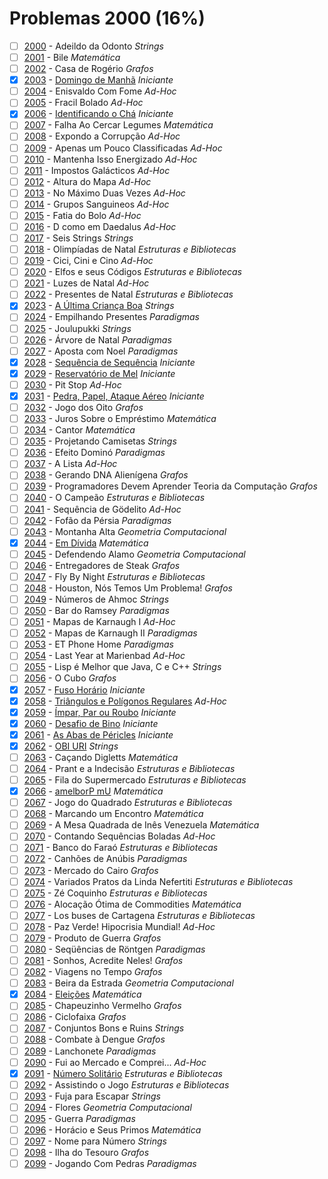 # Problemas 2000 (16%)

  - [ ]  [2000](https://www.beecrowd.com.br/judge/pt/problems/view/2000) - Adeildo da Odonto *Strings*
  - [ ]  [2001](https://www.beecrowd.com.br/judge/pt/problems/view/2001) - Bile *Matemática*
  - [ ]  [2002](https://www.beecrowd.com.br/judge/pt/problems/view/2002) - Casa de Rogério *Grafos*
  - [x]  [2003](https://www.beecrowd.com.br/judge/pt/problems/view/2003) - [Domingo de Manhã](https://github.com/potigol/uoj-potigol/blob/master/src/2000/2003.poti) *Iniciante*
  - [ ]  [2004](https://www.beecrowd.com.br/judge/pt/problems/view/2004) - Enisvaldo Com Fome *Ad-Hoc*
  - [ ]  [2005](https://www.beecrowd.com.br/judge/pt/problems/view/2005) - Fracil Bolado *Ad-Hoc*
  - [x]  [2006](https://www.beecrowd.com.br/judge/pt/problems/view/2006) - [Identificando o Chá](https://github.com/potigol/uoj-potigol/blob/master/src/2000/2006.poti) *Iniciante*
  - [ ]  [2007](https://www.beecrowd.com.br/judge/pt/problems/view/2007) - Falha Ao Cercar Legumes *Matemática*
  - [ ]  [2008](https://www.beecrowd.com.br/judge/pt/problems/view/2008) - Expondo a Corrupção *Ad-Hoc*
  - [ ]  [2009](https://www.beecrowd.com.br/judge/pt/problems/view/2009) - Apenas um Pouco Classificadas *Ad-Hoc*
  - [ ]  [2010](https://www.beecrowd.com.br/judge/pt/problems/view/2010) - Mantenha Isso Energizado *Ad-Hoc*
  - [ ]  [2011](https://www.beecrowd.com.br/judge/pt/problems/view/2011) - Impostos Galácticos *Ad-Hoc*
  - [ ]  [2012](https://www.beecrowd.com.br/judge/pt/problems/view/2012) - Altura do Mapa *Ad-Hoc*
  - [ ]  [2013](https://www.beecrowd.com.br/judge/pt/problems/view/2013) - No Máximo Duas Vezes *Ad-Hoc*
  - [ ]  [2014](https://www.beecrowd.com.br/judge/pt/problems/view/2014) - Grupos Sanguineos *Ad-Hoc*
  - [ ]  [2015](https://www.beecrowd.com.br/judge/pt/problems/view/2015) - Fatia do Bolo *Ad-Hoc*
  - [ ]  [2016](https://www.beecrowd.com.br/judge/pt/problems/view/2016) - D como em Daedalus *Ad-Hoc*
  - [ ]  [2017](https://www.beecrowd.com.br/judge/pt/problems/view/2017) - Seis Strings *Strings*
  - [ ]  [2018](https://www.beecrowd.com.br/judge/pt/problems/view/2018) - Olimpíadas de Natal *Estruturas e Bibliotecas*
  - [ ]  [2019](https://www.beecrowd.com.br/judge/pt/problems/view/2019) - Cici, Cini e Cino *Ad-Hoc*
  - [ ]  [2020](https://www.beecrowd.com.br/judge/pt/problems/view/2020) - Elfos e seus Códigos *Estruturas e Bibliotecas*
  - [ ]  [2021](https://www.beecrowd.com.br/judge/pt/problems/view/2021) - Luzes de Natal *Ad-Hoc*
  - [ ]  [2022](https://www.beecrowd.com.br/judge/pt/problems/view/2022) - Presentes de Natal *Estruturas e Bibliotecas*
  - [x]  [2023](https://www.beecrowd.com.br/judge/pt/problems/view/2023) - [A Última Criança Boa](https://github.com/potigol/uoj-potigol/blob/master/src/2000/2023.poti) *Strings*
  - [ ]  [2024](https://www.beecrowd.com.br/judge/pt/problems/view/2024) - Empilhando Presentes *Paradigmas*
  - [ ]  [2025](https://www.beecrowd.com.br/judge/pt/problems/view/2025) - Joulupukki *Strings*
  - [ ]  [2026](https://www.beecrowd.com.br/judge/pt/problems/view/2026) - Árvore de Natal *Paradigmas*
  - [ ]  [2027](https://www.beecrowd.com.br/judge/pt/problems/view/2027) - Aposta com Noel *Paradigmas*
  - [x]  [2028](https://www.beecrowd.com.br/judge/pt/problems/view/2028) - [Sequência de Sequência](https://github.com/potigol/uoj-potigol/blob/master/src/2000/2028.poti) *Iniciante*
  - [x]  [2029](https://www.beecrowd.com.br/judge/pt/problems/view/2029) - [Reservatório de Mel](https://github.com/potigol/uoj-potigol/blob/master/src/2000/2029.poti) *Iniciante*
  - [ ]  [2030](https://www.beecrowd.com.br/judge/pt/problems/view/2030) - Pit Stop *Ad-Hoc*
  - [x]  [2031](https://www.beecrowd.com.br/judge/pt/problems/view/2031) - [Pedra, Papel, Ataque Aéreo](https://github.com/potigol/uoj-potigol/blob/master/src/2000/2031.poti) *Iniciante*
  - [ ]  [2032](https://www.beecrowd.com.br/judge/pt/problems/view/2032) - Jogo dos Oito *Grafos*
  - [ ]  [2033](https://www.beecrowd.com.br/judge/pt/problems/view/2033) - Juros Sobre o Empréstimo *Matemática*
  - [ ]  [2034](https://www.beecrowd.com.br/judge/pt/problems/view/2034) - Cantor *Matemática*
  - [ ]  [2035](https://www.beecrowd.com.br/judge/pt/problems/view/2035) - Projetando Camisetas *Strings*
  - [ ]  [2036](https://www.beecrowd.com.br/judge/pt/problems/view/2036) - Efeito Dominó *Paradigmas*
  - [ ]  [2037](https://www.beecrowd.com.br/judge/pt/problems/view/2037) - A Lista *Ad-Hoc*
  - [ ]  [2038](https://www.beecrowd.com.br/judge/pt/problems/view/2038) - Gerando DNA Alienígena *Grafos*
  - [ ]  [2039](https://www.beecrowd.com.br/judge/pt/problems/view/2039) - Programadores Devem Aprender Teoria da Computação *Grafos*
  - [ ]  [2040](https://www.beecrowd.com.br/judge/pt/problems/view/2040) - O Campeão *Estruturas e Bibliotecas*
  - [ ]  [2041](https://www.beecrowd.com.br/judge/pt/problems/view/2041) - Sequência de Gödelito *Ad-Hoc*
  - [ ]  [2042](https://www.beecrowd.com.br/judge/pt/problems/view/2042) - Fofão da Pérsia *Paradigmas*
  - [ ]  [2043](https://www.beecrowd.com.br/judge/pt/problems/view/2043) - Montanha Alta *Geometria Computacional*
  - [x]  [2044](https://www.beecrowd.com.br/judge/pt/problems/view/2044) - [Em Dívida](https://github.com/potigol/uoj-potigol/blob/master/src/2000/2044.poti) *Matemática*
  - [ ]  [2045](https://www.beecrowd.com.br/judge/pt/problems/view/2045) - Defendendo Alamo *Geometria Computacional*
  - [ ]  [2046](https://www.beecrowd.com.br/judge/pt/problems/view/2046) - Entregadores de Steak *Grafos*
  - [ ]  [2047](https://www.beecrowd.com.br/judge/pt/problems/view/2047) - Fly By Night *Estruturas e Bibliotecas*
  - [ ]  [2048](https://www.beecrowd.com.br/judge/pt/problems/view/2048) - Houston, Nós Temos Um Problema! *Grafos*
  - [ ]  [2049](https://www.beecrowd.com.br/judge/pt/problems/view/2049) - Números de Ahmoc *Strings*
  - [ ]  [2050](https://www.beecrowd.com.br/judge/pt/problems/view/2050) - Bar do Ramsey *Paradigmas*
  - [ ]  [2051](https://www.beecrowd.com.br/judge/pt/problems/view/2051) - Mapas de Karnaugh I *Ad-Hoc*
  - [ ]  [2052](https://www.beecrowd.com.br/judge/pt/problems/view/2052) - Mapas de Karnaugh II *Paradigmas*
  - [ ]  [2053](https://www.beecrowd.com.br/judge/pt/problems/view/2053) - ET Phone Home *Paradigmas*
  - [ ]  [2054](https://www.beecrowd.com.br/judge/pt/problems/view/2054) - Last Year at Marienbad *Ad-Hoc*
  - [ ]  [2055](https://www.beecrowd.com.br/judge/pt/problems/view/2055) - Lisp é Melhor que Java, C e C++ *Strings*
  - [ ]  [2056](https://www.beecrowd.com.br/judge/pt/problems/view/2056) - O Cubo *Grafos*
  - [x]  [2057](https://www.beecrowd.com.br/judge/pt/problems/view/2057) - [Fuso Horário](https://github.com/potigol/uoj-potigol/blob/master/src/2000/2057.poti) *Iniciante*
  - [x]  [2058](https://www.beecrowd.com.br/judge/pt/problems/view/2058) - [Triângulos e Polígonos Regulares](https://github.com/potigol/uoj-potigol/blob/master/src/2000/2058.poti) *Ad-Hoc*
  - [x]  [2059](https://www.beecrowd.com.br/judge/pt/problems/view/2059) - [Ímpar, Par ou Roubo](https://github.com/potigol/uoj-potigol/blob/master/src/2000/2059.poti) *Iniciante*
  - [x]  [2060](https://www.beecrowd.com.br/judge/pt/problems/view/2060) - [Desafio de Bino](https://github.com/potigol/uoj-potigol/blob/master/src/2000/2060.poti) *Iniciante*
  - [x]  [2061](https://www.beecrowd.com.br/judge/pt/problems/view/2061) - [As Abas de Péricles](https://github.com/potigol/uoj-potigol/blob/master/src/2000/2061.poti) *Iniciante*
  - [x]  [2062](https://www.beecrowd.com.br/judge/pt/problems/view/2062) - [OBI URI](https://github.com/potigol/uoj-potigol/blob/master/src/2000/2062.poti) *Strings*
  - [ ]  [2063](https://www.beecrowd.com.br/judge/pt/problems/view/2063) - Caçando Digletts *Matemática*
  - [ ]  [2064](https://www.beecrowd.com.br/judge/pt/problems/view/2064) - Prant e a Indecisão *Estruturas e Bibliotecas*
  - [ ]  [2065](https://www.beecrowd.com.br/judge/pt/problems/view/2065) - Fila do Supermercado *Estruturas e Bibliotecas*
  - [x]  [2066](https://www.beecrowd.com.br/judge/pt/problems/view/2066) - [amelborP mU](https://github.com/potigol/uoj-potigol/blob/master/src/2000/2066.poti) *Matemática*
  - [ ]  [2067](https://www.beecrowd.com.br/judge/pt/problems/view/2067) - Jogo do Quadrado *Estruturas e Bibliotecas*
  - [ ]  [2068](https://www.beecrowd.com.br/judge/pt/problems/view/2068) - Marcando um Encontro *Matemática*
  - [ ]  [2069](https://www.beecrowd.com.br/judge/pt/problems/view/2069) - A Mesa Quadrada de Inês Venezuela *Matemática*
  - [ ]  [2070](https://www.beecrowd.com.br/judge/pt/problems/view/2070) - Contando Sequências Boladas *Ad-Hoc*
  - [ ]  [2071](https://www.beecrowd.com.br/judge/pt/problems/view/2071) - Banco do Faraó *Estruturas e Bibliotecas*
  - [ ]  [2072](https://www.beecrowd.com.br/judge/pt/problems/view/2072) - Canhões de Anúbis *Paradigmas*
  - [ ]  [2073](https://www.beecrowd.com.br/judge/pt/problems/view/2073) - Mercado do Cairo *Grafos*
  - [ ]  [2074](https://www.beecrowd.com.br/judge/pt/problems/view/2074) - Variados Pratos da Linda Nefertiti *Estruturas e Bibliotecas*
  - [ ]  [2075](https://www.beecrowd.com.br/judge/pt/problems/view/2075) - Zé Coquinho *Estruturas e Bibliotecas*
  - [ ]  [2076](https://www.beecrowd.com.br/judge/pt/problems/view/2076) - Alocação Ótima de Commodities *Matemática*
  - [ ]  [2077](https://www.beecrowd.com.br/judge/pt/problems/view/2077) - Los buses de Cartagena *Estruturas e Bibliotecas*
  - [ ]  [2078](https://www.beecrowd.com.br/judge/pt/problems/view/2078) - Paz Verde! Hipocrisia Mundial! *Ad-Hoc*
  - [ ]  [2079](https://www.beecrowd.com.br/judge/pt/problems/view/2079) - Produto de Guerra *Grafos*
  - [ ]  [2080](https://www.beecrowd.com.br/judge/pt/problems/view/2080) - Seqüências de Röntgen *Paradigmas*
  - [ ]  [2081](https://www.beecrowd.com.br/judge/pt/problems/view/2081) - Sonhos, Acredite Neles! *Grafos*
  - [ ]  [2082](https://www.beecrowd.com.br/judge/pt/problems/view/2082) - Viagens no Tempo *Grafos*
  - [ ]  [2083](https://www.beecrowd.com.br/judge/pt/problems/view/2083) - Beira da Estrada *Geometria Computacional*
  - [x]  [2084](https://www.beecrowd.com.br/judge/pt/problems/view/2084) - [Eleições](https://github.com/potigol/uoj-potigol/blob/master/src/2000/2084.poti) *Matemática*
  - [ ]  [2085](https://www.beecrowd.com.br/judge/pt/problems/view/2085) - Chapeuzinho Vermelho *Grafos*
  - [ ]  [2086](https://www.beecrowd.com.br/judge/pt/problems/view/2086) - Ciclofaixa *Grafos*
  - [ ]  [2087](https://www.beecrowd.com.br/judge/pt/problems/view/2087) - Conjuntos Bons e Ruins *Strings*
  - [ ]  [2088](https://www.beecrowd.com.br/judge/pt/problems/view/2088) - Combate à Dengue *Grafos*
  - [ ]  [2089](https://www.beecrowd.com.br/judge/pt/problems/view/2089) - Lanchonete *Paradigmas*
  - [ ]  [2090](https://www.beecrowd.com.br/judge/pt/problems/view/2090) - Fui ao Mercado e Comprei... *Ad-Hoc*
  - [x]  [2091](https://www.beecrowd.com.br/judge/pt/problems/view/2091) - [Número Solitário](https://github.com/potigol/uoj-potigol/blob/master/src/2000/2091.poti) *Estruturas e Bibliotecas*
  - [ ]  [2092](https://www.beecrowd.com.br/judge/pt/problems/view/2092) - Assistindo o Jogo *Estruturas e Bibliotecas*
  - [ ]  [2093](https://www.beecrowd.com.br/judge/pt/problems/view/2093) - Fuja para Escapar *Strings*
  - [ ]  [2094](https://www.beecrowd.com.br/judge/pt/problems/view/2094) - Flores *Geometria Computacional*
  - [ ]  [2095](https://www.beecrowd.com.br/judge/pt/problems/view/2095) - Guerra *Paradigmas*
  - [ ]  [2096](https://www.beecrowd.com.br/judge/pt/problems/view/2096) - Horácio e Seus Primos *Matemática*
  - [ ]  [2097](https://www.beecrowd.com.br/judge/pt/problems/view/2097) - Nome para Número *Strings*
  - [ ]  [2098](https://www.beecrowd.com.br/judge/pt/problems/view/2098) - Ilha do Tesouro *Grafos*
  - [ ]  [2099](https://www.beecrowd.com.br/judge/pt/problems/view/2099) - Jogando Com Pedras *Paradigmas*